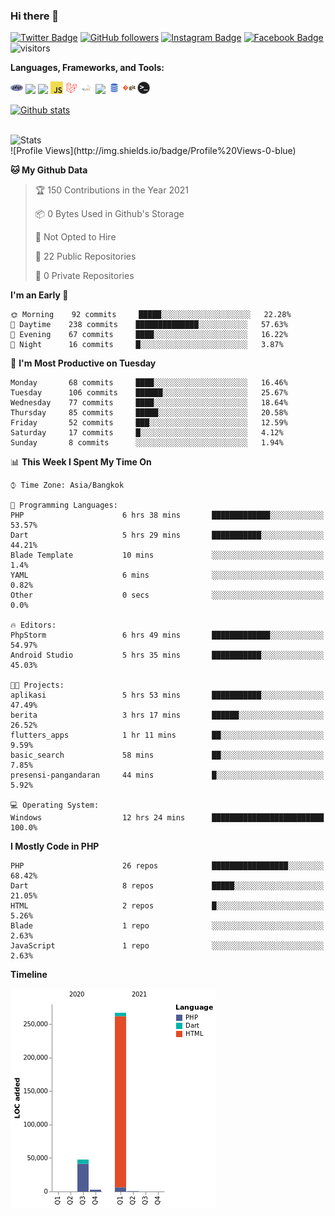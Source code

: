 ### Hi there 👋

<div align="centre">

[![Twitter Badge](http://img.shields.io/badge/-@ismnirwn-1ca0f1?style=social&logo=twitter&logoColor=blue&link=https://twitter.com/ismnirwn)](https://twitter.com/ismnirwn) [![GitHub followers](https://img.shields.io/github/followers/ismanir?label=Follow&style=social)](https://github.com/ismanir/?tab=follow)
[![Instagram Badge](https://img.shields.io/badge/-ismanirawan-blue?style=social&logo=Instagram&link=https://www.instagram.com/ismanirawan/)](https://www.instagram.com/ismanirawan/) 
[![Facebook Badge](https://img.shields.io/badge/-ismnirwn-blue?style=social&logo=facebook&link=https://www.facebook.com/ismnirwn/)](https://www.facebook.com/ismnirwn/) 
![visitors](https://hit-badger.glitch.me/badge?page_id=ismanir.ismanir)
 </div>

**Languages, Frameworks, and Tools:**  

<code><img height="20" src="https://raw.githubusercontent.com/github/explore/80688e429a7d4ef2fca1e82350fe8e3517d3494d/topics/php/php.png"></code>
<code><img height="20" src="https://cdn.freebiesupply.com/logos/large/2x/yii-logo-png-transparent.png"></code>
<code><img height="20" src="https://www.zend.com/sites/zend/files/image/2019-09/logo-codeigniter.jpg"></code>
<code><img height="20" src="https://raw.githubusercontent.com/github/explore/80688e429a7d4ef2fca1e82350fe8e3517d3494d/topics/javascript/javascript.png"></code>
<code><img height="20" src="https://raw.githubusercontent.com/github/explore/80688e429a7d4ef2fca1e82350fe8e3517d3494d/topics/laravel/laravel.png"></code>
<code><img height="20" src="https://raw.githubusercontent.com/github/explore/80688e429a7d4ef2fca1e82350fe8e3517d3494d/topics/mysql/mysql.png"></code>
<code><img height="20" src="https://code.visualstudio.com/assets/favicon.ico"></code>
<code><img height="20" src="https://raw.githubusercontent.com/github/explore/80688e429a7d4ef2fca1e82350fe8e3517d3494d/topics/sql/sql.png"></code>
<code><img height="20" src="https://raw.githubusercontent.com/github/explore/80688e429a7d4ef2fca1e82350fe8e3517d3494d/topics/git/git.png"></code>
<code><img height="20" src="https://raw.githubusercontent.com/github/explore/80688e429a7d4ef2fca1e82350fe8e3517d3494d/topics/terminal/terminal.png"></code>

[![Github stats](https://github-readme-stats.vercel.app/api?username=ismanir&title_color=555&text_color=777&show_icons=true&icon_color=333)](https://github.com/ismanir)

<br>
<img src="https://github.com/ismanir/ismanir/blob/master/images/stat.svg" alt="Stats"/>

<br>
<!--START_SECTION:waka-->
![Profile Views](http://img.shields.io/badge/Profile%20Views-0-blue)

**🐱 My Github Data** 

> 🏆 150 Contributions in the Year 2021
 > 
> 📦 0 Bytes Used in Github's Storage 
 > 
> 🚫 Not Opted to Hire
 > 
> 📜 22 Public Repositories 
 > 
> 🔑 0 Private Repositories  
 > 
**I'm an Early 🐤** 

```text
🌞 Morning    92 commits     █████░░░░░░░░░░░░░░░░░░░░   22.28% 
🌆 Daytime    238 commits    ██████████████░░░░░░░░░░░   57.63% 
🌃 Evening    67 commits     ████░░░░░░░░░░░░░░░░░░░░░   16.22% 
🌙 Night      16 commits     █░░░░░░░░░░░░░░░░░░░░░░░░   3.87%

```
📅 **I'm Most Productive on Tuesday** 

```text
Monday       68 commits     ████░░░░░░░░░░░░░░░░░░░░░   16.46% 
Tuesday      106 commits    ██████░░░░░░░░░░░░░░░░░░░   25.67% 
Wednesday    77 commits     ████░░░░░░░░░░░░░░░░░░░░░   18.64% 
Thursday     85 commits     █████░░░░░░░░░░░░░░░░░░░░   20.58% 
Friday       52 commits     ███░░░░░░░░░░░░░░░░░░░░░░   12.59% 
Saturday     17 commits     █░░░░░░░░░░░░░░░░░░░░░░░░   4.12% 
Sunday       8 commits      ░░░░░░░░░░░░░░░░░░░░░░░░░   1.94%

```


📊 **This Week I Spent My Time On** 

```text
⌚︎ Time Zone: Asia/Bangkok

💬 Programming Languages: 
PHP                      6 hrs 38 mins       █████████████░░░░░░░░░░░░   53.57% 
Dart                     5 hrs 29 mins       ███████████░░░░░░░░░░░░░░   44.21% 
Blade Template           10 mins             ░░░░░░░░░░░░░░░░░░░░░░░░░   1.4% 
YAML                     6 mins              ░░░░░░░░░░░░░░░░░░░░░░░░░   0.82% 
Other                    0 secs              ░░░░░░░░░░░░░░░░░░░░░░░░░   0.0%

🔥 Editors: 
PhpStorm                 6 hrs 49 mins       █████████████░░░░░░░░░░░░   54.97% 
Android Studio           5 hrs 35 mins       ███████████░░░░░░░░░░░░░░   45.03%

🐱‍💻 Projects: 
aplikasi                 5 hrs 53 mins       ███████████░░░░░░░░░░░░░░   47.49% 
berita                   3 hrs 17 mins       ██████░░░░░░░░░░░░░░░░░░░   26.52% 
flutters_apps            1 hr 11 mins        ██░░░░░░░░░░░░░░░░░░░░░░░   9.59% 
basic_search             58 mins             ██░░░░░░░░░░░░░░░░░░░░░░░   7.85% 
presensi-pangandaran     44 mins             █░░░░░░░░░░░░░░░░░░░░░░░░   5.92%

💻 Operating System: 
Windows                  12 hrs 24 mins      █████████████████████████   100.0%

```

**I Mostly Code in PHP** 

```text
PHP                      26 repos            █████████████████░░░░░░░░   68.42% 
Dart                     8 repos             █████░░░░░░░░░░░░░░░░░░░░   21.05% 
HTML                     2 repos             █░░░░░░░░░░░░░░░░░░░░░░░░   5.26% 
Blade                    1 repo              ░░░░░░░░░░░░░░░░░░░░░░░░░   2.63% 
JavaScript               1 repo              ░░░░░░░░░░░░░░░░░░░░░░░░░   2.63%

```


**Timeline**

![Chart not found](https://raw.githubusercontent.com/ismanir/ismanir/master/charts/bar_graph.png) 


<!--END_SECTION:waka-->




